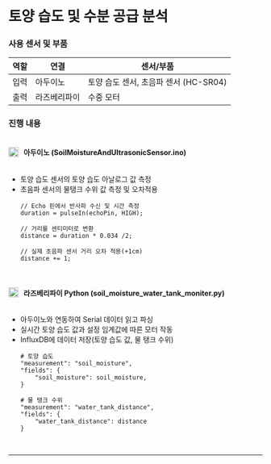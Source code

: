 # 토양 습도 및 수분 공급 분석

### 사용 센서 및 부품
| 역할     | 연결                           | 센서/부품                     |
|----------|-------------------------------|-------------------------------|
| 입력     | 아두이노                       | 토양 습도 센서, 초음파 센서 (HC-SR04) |
| 출력     | 라즈베리파이                   | 수중 모터                     |

### 진행 내용
<div style="display: flex; align-items: center;">
    <img src="https://static-00.iconduck.com/assets.00/apps-arduino-icon-2048x2048-42m5bo99.png" alt="ino" width="20" height="20" style="margin-right: 10px;">
    <h4>아두이노 (SoilMoistureAndUltrasonicSensor.ino)</h4>
</div>

- 토양 습도 센서의 토양 습도 아날로그 값 측정
- 초음파 센서의 물탱크 수위 값 측정 및 오차적용
    ```
    // Echo 핀에서 반사파 수신 및 시간 측정
    duration = pulseIn(echoPin, HIGH);

    // 거리를 센티미터로 변환
    distance = duration * 0.034 /2;

    // 실제 초음파 센서 거리 오차 적용(+1cm)
    distance += 1;
    ```

<br>
<div style="display: flex; align-items: center;">
    <img src="https://cdn.iconscout.com/icon/free/png-256/free-python-3521655-2945099.png?f=webp" alt="py" width="20" height="20" style="margin-right: 10px;">
    <h4>라즈베리파이 Python (soil_moisture_water_tank_moniter.py)</h4>
</div>

- 아두이노와 연동하여 Serial 데이터 읽고 파싱
- 실시간 토양 습도 값과 설정 임계값에 따른 모터 작동
- InfluxDB에 데이터 저장(토양 습도 값, 물 탱크 수위)
    ```
    # 토양 습도
    "measurement": "soil_moisture",
    "fields": {
        "soil_moisture": soil_moisture,
    }
    ```
    ```
    # 물 탱크 수위
    "measurement": "water_tank_distance",
    "fields": {
        "water_tank_distance": distance
    }
    ```
    

<br>

---
